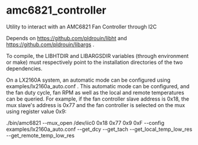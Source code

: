 # amc6821_controller
Utility to interact with an AMC6821 Fan Controller through I2C

Depends on https://github.com/pldrouin/libht and
https://github.com/pldrouin/libargs .

To compile, the LIBHTDIR and LIBARGSDIR variables (through environment or make) must respectively
point to the installation directories of the two dependencies.

On a LX2160A system, an automatic mode can be configured using
examples/lx2160a_auto.conf . This automatic mode can be configured, and the fan
duty cycle, fan RPM as well as the local and remote temperatures can be queried.
For example, if the fan controller slave address is 0x18,
the mux slave's address is 0x77 and the fan controller is selected on the mux using
register value 0x9:

./bin/amc6821 --mux_open /dev/iic0 0x18 0x77 0x9 0xF --config examples/lx2160a_auto.conf --get_dcy --get_tach --get_local_temp_low_res --get_remote_temp_low_res
